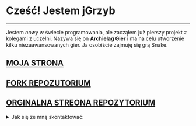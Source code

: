 # Cześć! Jestem jGrzyb
--------------------------

Jestem *nowy* w świecie programowania, ale zacząłem już pierszy projekt z kolegami z uczelni. Nazywa się on **Archielag Gier** i ma na celu utworzenie kilku niezaawansowanych gier. Ja osobiście zajmuję się grą Snake.

## [MOJA STRONA](https://jgrzyb.github.io)
## [FORK REPOZUTORIUM](https://github.com/jGrzyb/jukebox)
## [ORGINALNA STREONA REPOZYTORIUM](https://github.com/openai/jukebox)

<details>
  <summary>Jak się ze mną skontaktować:</summary>
  
- email: jgrzyb@student.agh.edu.pl
- nr tel: 570 *** ***

</details>
